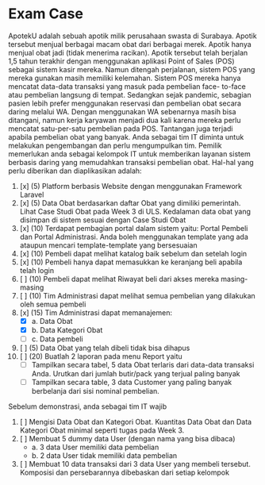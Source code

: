 # Exam Case

ApotekU adalah sebuah apotik milik perusahaan swasta di Surabaya. Apotik tersebut menjual berbagai
macam obat dari berbagai merek. Apotik hanya menjual obat jadi (tidak menerima racikan). Apotik
tersebut telah berjalan 1,5 tahun terakhir dengan menggunakan aplikasi Point of Sales (POS) sebagai
sistem kasir mereka. Namun ditengah perjalanan, sistem POS yang mereka gunakan masih memiliki
kelemahan. Sistem POS mereka hanya mencatat data-data transaksi yang masuk pada pembelian face-
to-face atau pembelian langsung di tempat. Sedangkan sejak pandemic, sebagian pasien lebih prefer
menggunakan reservasi dan pembelian obat secara daring melalui WA. Dengan menggunakan WA
sebenarnya masih bisa ditangani, namun kerja karyawan menjadi dua kali karena mereka perlu mencatat
satu-per-satu pembelian pada POS. Tantangan juga terjadi apabila pembelian obat yang banyak.
Anda sebagai tim IT diminta untuk melakukan pengembangan dan perlu mengumpulkan tim. Pemilik
memerlukan anda sebagai kelompok IT untuk memberikan layanan sistem berbasis daring yang
memudahkan transaksi pembelian obat. Hal-hal yang perlu diberikan dan diaplikasikan adalah:

1. [x] (5) Platform berbasis Website dengan menggunakan Framework Laravel
2. [x] (5) Data Obat berdasarkan daftar Obat yang dimiliki pemerintah. Lihat Case Studi Obat pada Week 3 di ULS. Kedalaman data obat yang disimpan di sistem sesuai dengan Case Studi Obat 
3. [x] (10) Terdapat pembagian portal dalam sistem yaitu: Portal Pembeli dan Portal Administrasi. Anda boleh menggunakan template yang ada ataupun mencari template-template yang bersesuaian
4. [x] (10) Pembeli dapat melihat katalog baik sebelum dan setelah login
5. [x] (10) Pembeli hanya dapat memasukkan ke keranjang beli apabila telah login
6. [ ] (10) Pembeli dapat melihat Riwayat beli dari akses mereka masing-masing
7. [ ] (10) Tim Administrasi dapat melihat semua pembelian yang dilakukan oleh semua pembeli
8. [x] (15) Tim Administrasi dapat memanajemen:
    - [x] a. Data Obat
    - [x] b. Data Kategori Obat
    - [ ] c. Data pembeli
9. [ ] (5) Data Obat yang telah dibeli tidak bisa dihapus
10. [ ] (20) Buatlah 2 laporan pada menu Report yaitu  
    - [ ] Tampilkan secara tabel, 5 data Obat terlaris dari data-data transaksi Anda. Urutkan dari jumlah butir/pack yang terjual paling banyak  
    - [ ] Tampilkan secara table, 3 data Customer yang paling banyak berbelanja dari sisi nominal pembelian.

Sebelum demonstrasi, anda sebagai tim IT wajib
1. [ ] Mengisi Data Obat dan Kategori Obat. Kuantitas Data Obat dan Data Kategori Obat minimal seperti tugas pada Week 3.
2. [ ] Membuat 5 dummy data User (dengan nama yang bisa dibaca)
    - a. 3 data User memiliki data pembelian
    - b. 2 data User tidak memiliki data pembelian
3. [ ] Membuat 10 data transaksi dari 3 data User yang membeli tersebut. Komposisi dan persebarannya dibebaskan dari setiap kelompok